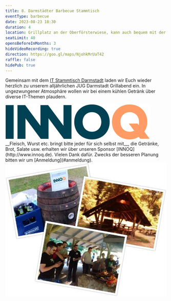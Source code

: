 ```yaml
---
title: 8. Darmstädter Barbecue Stammtisch
eventType: barbecue
date: 2023-08-23 18:30
duration: 4
location: Grillplatz an der Oberförsterwiese, kann auch bequem mit der Straßenbahn (Böllenfalltor) erreicht werden!
seatLimit: 40
opensBeforeInMonths: 3
hideVideoRecording: true
direction: https://goo.gl/maps/NjohkMrUaT42		 
raffle: false
hidePub: true
---
```


Gemeinsam mit dem [IT Stammtisch Darmstadt](http://www.it-stammtisch-darmstadt.de/) laden wir Euch wieder herzlich zu unserem alljährlichen JUG Darmstadt Grillabend ein. In ungezwungener Atmosphäre wollen wir bei einem kühlen Getränk über diverse IT-Themen plaudern.

<img src="/images/sponsors/innoq.svg" class="speakerpic"/>
__Fleisch, Wurst etc. bringt bitte jeder für sich selbst mit__, die Getränke, Brot, Salate usw. erhalten wir über unseren Sponsor [INNOQ](http://www.innoq.de). Vielen Dank dafür. Zwecks der besseren Planung bitten wir um [Anmeldung](#anmeldung).

<img src="/images/grillplatz2.jpg" />
